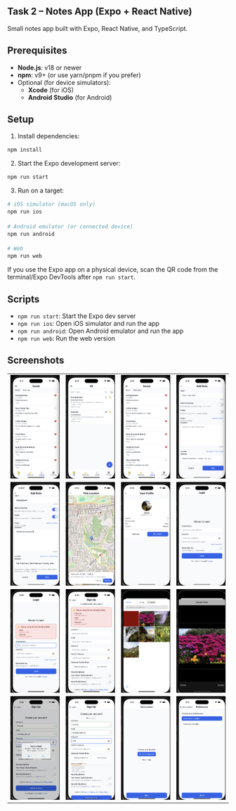 ## Task 2 – Notes App (Expo + React Native)

Small notes app built with Expo, React Native, and TypeScript.

## Prerequisites

- **Node.js**: v18 or newer
- **npm**: v9+ (or use yarn/pnpm if you prefer)
- Optional (for device simulators):
  - **Xcode** (for iOS)
  - **Android Studio** (for Android)

## Setup

1. Install dependencies:

```bash
npm install
```

2. Start the Expo development server:

```bash
npm run start
```

3. Run on a target:

```bash
# iOS simulator (macOS only)
npm run ios

# Android emulator (or connected device)
npm run android

# Web
npm run web
```

If you use the Expo app on a physical device, scan the QR code from the terminal/Expo DevTools after `npm run start`.

## Scripts

- `npm run start`: Start the Expo dev server
- `npm run ios`: Open iOS simulator and run the app
- `npm run android`: Open Android emulator and run the app
- `npm run web`: Run the web version

## Screenshots

<table>
  <tr>
    <td><img src="screenshots/screenshot-01.png" alt="Screenshot 01" width="260" /></td>
    <td><img src="screenshots/screenshot-02.png" alt="Screenshot 02" width="260" /></td>
    <td><img src="screenshots/screenshot-03.png" alt="Screenshot 03" width="260" /></td>
    <td><img src="screenshots/screenshot-04.png" alt="Screenshot 04" width="260" /></td>
  </tr>
  <tr>
    <td><img src="screenshots/screenshot-05.png" alt="Screenshot 05" width="260" /></td>
    <td><img src="screenshots/screenshot-06.png" alt="Screenshot 06" width="260" /></td>
    <td><img src="screenshots/screenshot-07.png" alt="Screenshot 07" width="260" /></td>
    <td><img src="screenshots/screenshot-08.png" alt="Screenshot 08" width="260" /></td>
  </tr>
  <tr>
    <td><img src="screenshots/screenshot-09.png" alt="Screenshot 09" width="260" /></td>
    <td><img src="screenshots/screenshot-10.png" alt="Screenshot 10" width="260" /></td>
    <td><img src="screenshots/screenshot-11.png" alt="Screenshot 11" width="260" /></td>
    <td><img src="screenshots/screenshot-12.png" alt="Screenshot 12" width="260" /></td>
  </tr>
  <tr>
    <td><img src="screenshots/screenshot-13.png" alt="Screenshot 13" width="260" /></td>
    <td><img src="screenshots/screenshot-14.png" alt="Screenshot 14" width="260" /></td>
    <td><img src="screenshots/screenshot-15.png" alt="Screenshot 15" width="260" /></td>
    <td><img src="screenshots/screenshot-16.png" alt="Screenshot 16" width="260" /></td>
  </tr>
</table>
